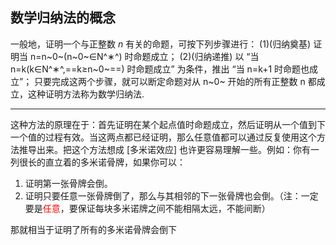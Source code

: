 ## 数学归纳法的概念

一般地，证明一个与正整数 *n* 有关的命题，可按下列步骤进行：
 (1)(归纳奠基) 证明当 n=n~0~(n~0~∈N^∗^) 时命题成立；
 (2)(归纳递推) 以 “当 n=k(k∈N^∗^,==k≥n~0~==) 时命题成立” 为条件，推出 “当 n=k+1 时命题也成立”；
 只要完成这两个步骤，就可以断定命题对从 n~0~ 开始的所有正整数 n 都成立，这种证明方法称为数学归纳法.

------

这种方法的原理在于：首先证明在某个起点值时命题成立，然后证明从一个值到下一个值的过程有效。当这两点都已经证明，那么任意值都可以通过反复使用这个方法推导出来。把这个方法想成 [多米诺效应] 也许更容易理解一些。例如：你有一列很长的直立着的多米诺骨牌，如果你可以：

1. 证明第一张骨牌会倒。
2. 证明只要任意一张骨牌倒了，那么与其相邻的下一张骨牌也会倒。（注：一定要是<font color=red>任意</font>，要保证每块多米诺牌之间不能相隔太远，不能间断）

那就相当于证明了所有的多米诺骨牌会倒下